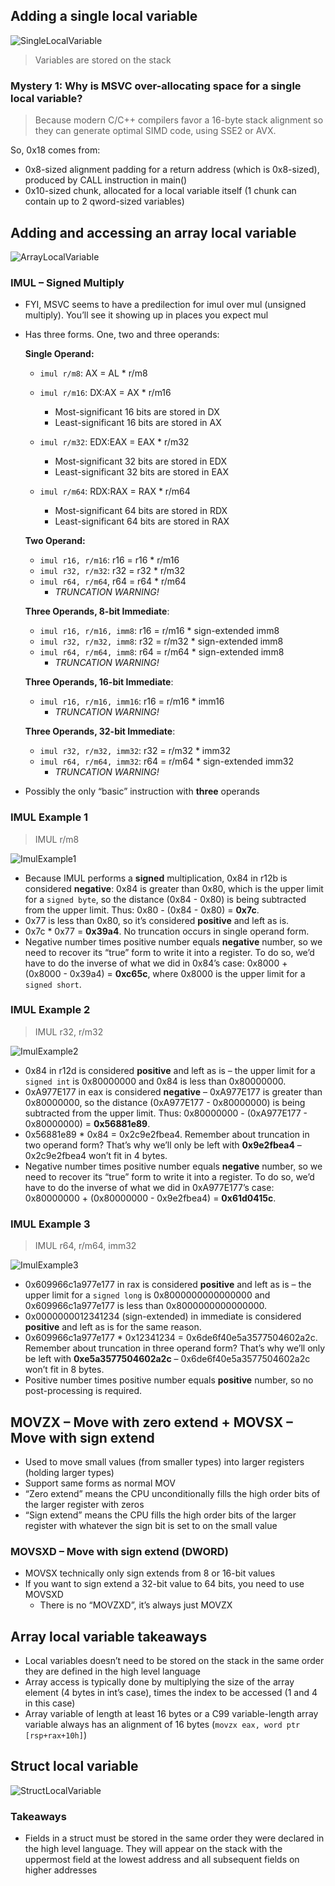 ## Adding a single local variable

![SingleLocalVariable](SingleLocalVariable.png)

> Variables are stored on the stack

### Mystery 1: Why is MSVC over-allocating space for a single local variable?

> Because modern C/C++ compilers favor a 16-byte stack alignment so they can generate optimal SIMD code, using SSE2 or AVX.

So, 0x18 comes from:

* 0x8-sized alignment padding for a return address (which is 0x8-sized), produced by CALL instruction in main()
* 0x10-sized chunk, allocated for a local variable itself (1 chunk can contain up to 2 qword-sized variables)

## Adding and accessing an array local variable

![ArrayLocalVariable](ArrayLocalVariable.png)

### IMUL – Signed Multiply

* FYI, MSVC seems to have a predilection for imul over mul (unsigned multiply). You’ll see it showing up in places you expect mul

* Has three forms. One, two and three operands:

  **Single Operand:**

  * `imul r/m8`: AX = AL * r/m8
  * `imul r/m16`: DX:AX = AX * r/m16
    * Most-significant 16 bits are stored in DX
    * Least-significant 16 bits are stored in AX
  * `imul r/m32`: EDX:EAX = EAX * r/m32
    * Most-significant 32 bits are stored in EDX
    * Least-significant 32 bits are stored in EAX

  * `imul r/m64`: RDX:RAX = RAX * r/m64
    * Most-significant 64 bits are stored in RDX
    * Least-significant 64 bits are stored in RAX

  **Two Operand:**

  * `imul r16, r/m16`: r16 = r16 * r/m16
  * `imul r32, r/m32`: r32 = r32 * r/m32
  * `imul r64, r/m64`, r64 = r64 * r/m64
    * *TRUNCATION WARNING!*

  **Three Operands, 8-bit Immediate**:

  * `imul r16, r/m16, imm8`: r16 = r/m16 * sign-extended imm8
  * `imul r32, r/m32, imm8`: r32 = r/m32 * sign-extended imm8
  * `imul r64, r/m64, imm8`: r64 = r/m64 * sign-extended imm8
    * *TRUNCATION WARNING!*

  **Three Operands, 16-bit Immediate**:

  * `imul r16, r/m16, imm16`: r16 = r/m16 * imm16
    * *TRUNCATION WARNING!*

  **Three Operands, 32-bit Immediate**:

  * `imul r32, r/m32, imm32`: r32 = r/m32 * imm32
  * `imul r64, r/m64, imm32`: r64 = r/m64 * sign-extended imm32
    * *TRUNCATION WARNING!*

* Possibly the only “basic” instruction with **three** operands

### IMUL Example 1

> IMUL r/m8

![ImulExample1](ImulExample1.png)

* Because IMUL performs a **signed** multiplication, 0x84 in r12b is considered **negative**: 0x84 is greater than 0x80, which is the upper limit for a `signed byte`, so the distance (0x84 - 0x80) is being subtracted from the upper limit. Thus: 0x80 - (0x84 - 0x80) = **0x7c**.
* 0x77 is less than 0x80, so it’s considered **positive** and left as is.
* 0x7c * 0x77 = **0x39a4**. No truncation occurs in single operand form.
* Negative number times positive number equals **negative** number, so we need to recover its “true” form to write it into a register. To do so, we’d have to do the inverse of what we did in 0x84’s case: 0x8000 + (0x8000 - 0x39a4) = **0xc65c**, where 0x8000 is the upper limit for a `signed short`.

### IMUL Example 2

> IMUL r32, r/m32

![ImulExample2](ImulExample2.png)

* 0x84 in r12d is considered **positive** and left as is – the upper limit for a `signed int` is 0x80000000 and 0x84 is less than 0x80000000.
* 0xA977E177 in eax is considered **negative** – 0xA977E177 is greater than 0x80000000, so the distance (0xA977E177 - 0x80000000) is being subtracted from the upper limit. Thus: 0x80000000 - (0xA977E177 - 0x80000000) = **0x56881e89**.
* 0x56881e89 * 0x84 = 0x2c9e2fbea4. Remember about truncation in two operand form? That’s why we’ll only be left with **0x9e2fbea4** – 0x2c9e2fbea4 won’t fit in 4 bytes.
* Negative number times positive number equals **negative** number, so we need to recover its “true” form to write it into a register. To do so, we’d have to do the inverse of what we did in 0xA977E177’s case: 0x80000000 + (0x80000000 - 0x9e2fbea4) = **0x61d0415c**.

### IMUL Example 3

> IMUL r64, r/m64, imm32

![ImulExample3](ImulExample3.png)

* 0x609966c1a977e177 in rax is considered **positive** and left as is – the upper limit for a `signed long` is 0x8000000000000000 and 0x609966c1a977e177 is less than 0x8000000000000000.
* 0x0000000012341234 (sign-extended) in immediate is considered **positive** and left as is for the same reason. 
* 0x609966c1a977e177 * 0x12341234 = 0x6de6f40e5a3577504602a2c. Remember about truncation in three operand form? That’s why we’ll only be left with **0xe5a3577504602a2c** – 0x6de6f40e5a3577504602a2c won’t fit in 8 bytes.
* Positive number times positive number equals **positive** number, so no post-processing is required. 

## MOVZX – Move with zero extend + MOVSX – Move with sign extend

* Used to move small values (from smaller types) into larger registers (holding larger types)
* Support same forms as normal MOV
* “Zero extend” means the CPU unconditionally fills the high order bits of the larger register with zeros
* “Sign extend” means the CPU fills the high order bits of the larger register with whatever the sign bit is set to on the small value

### MOVSXD – Move with sign extend (DWORD)

* MOVSX technically only sign extends from 8 or 16-bit values
* If you want to sign extend a 32-bit value to 64 bits, you need to use MOVSXD
  * There is no “MOVZXD”, it’s always just MOVZX

## Array local variable takeaways

* Local variables doesn’t need to be stored on the stack in the same order they are defined in the high level language
* Array access is typically done by multiplying the size of the array element (4 bytes in int’s case), times the index to be accessed (1 and 4 in this case)
* Array variable of length at least 16 bytes or a C99 variable-length array variable always has an alignment of 16 bytes (`movzx eax, word ptr [rsp+rax+10h]`)

## Struct local variable

![StructLocalVariable](StructLocalVariable.png)

### Takeaways

* Fields in a struct must be stored in the same order they were declared in the high level language. They will appear on the stack with the uppermost field at the lowest address and all subsequent fields on higher addresses
